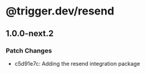 # @trigger.dev/resend

## 1.0.0-next.2

### Patch Changes

- c5d91e7c: Adding the resend integration package
